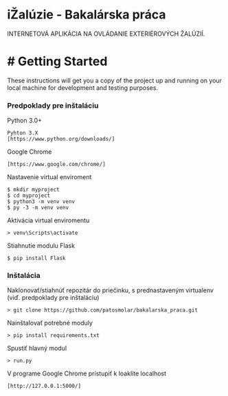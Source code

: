 ﻿# iŽalúzie - Bakalárska práca

INTERNETOVÁ APLIKÁCIA NA OVLÁDANIE EXTERIÉROVÝCH ŽALÚZIÍ.



# # Getting Started
These instructions will get you a copy of the project up and running on your local machine for development and testing purposes.

### Predpoklady pre inštaláciu
Python 3.0+ 
```
Pyhton 3.X
[https://www.python.org/downloads/]
```
Google Chrome
```
[https://www.google.com/chrome/]
```

Nastavenie virtual enviroment
```
$ mkdir myproject
$ cd myproject
$ python3 -m venv venv
$ py -3 -m venv venv
```
Aktivácia virtual enviromentu
```
> venv\Scripts\activate
 ```
Stiahnutie modulu Flask
 ```
$ pip install Flask
 ```
### Inštalácia
Naklonovať/stiahnúť repozitár do priečinku, s prednastaveným virtualenv (viď. predpoklady pre inštaláciu)
 ```
> git clone https://github.com/patosmolar/bakalarska_praca.git
 ```
 Nainštalovať potrebné moduly
  ```
> pip install requirements.txt 
 ```
 Spustiť hlavný modul
 ```
> run.py 
 ```
 V programe Google Chrome prístupiť k loaklite localhost
 ```
[http://127.0.0.1:5000/]
 ```
 
